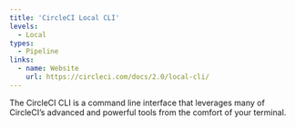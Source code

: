 ```yaml
---
title: 'CircleCI Local CLI'
levels:
  - Local
types:
  - Pipeline
links:
  - name: Website
    url: https://circleci.com/docs/2.0/local-cli/
---
```


The CircleCI CLI is a command line interface that leverages many of CircleCI’s advanced and powerful tools from the comfort of your terminal. 